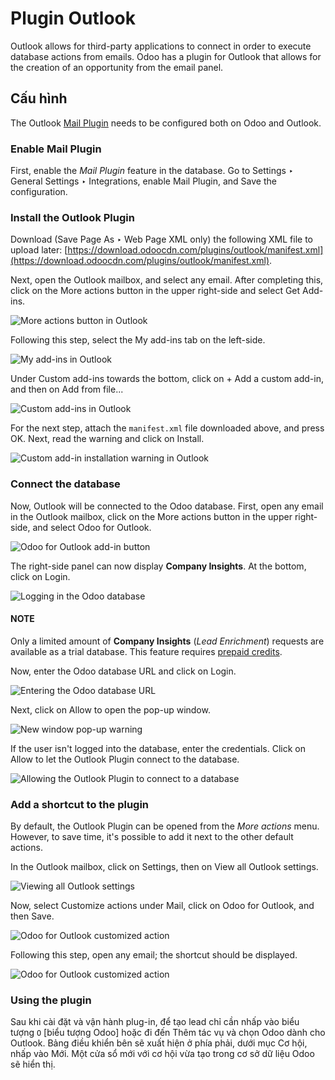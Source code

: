 # Plugin Outlook

Outlook allows for third-party applications to connect in order to execute database actions from
emails. Odoo has a plugin for Outlook that allows for the creation of an opportunity from the email
panel.

## Cấu hình

The Outlook [Mail Plugin](applications/general/integrations/mail_plugins.md) needs to be configured both on Odoo and Outlook.

<a id="mail-plugin-outlook-enable-mail-plugin"></a>

### Enable Mail Plugin

First, enable the *Mail Plugin* feature in the database. Go to Settings ‣ General
Settings ‣ Integrations, enable Mail Plugin, and Save the configuration.

<a id="mail-plugin-outlook-install-plugin"></a>

### Install the Outlook Plugin

Download (Save Page As ‣ Web Page XML only) the following XML file to upload
later: [https://download.odoocdn.com/plugins/outlook/manifest.xml](https://download.odoocdn.com/plugins/outlook/manifest.xml).

Next, open the Outlook mailbox, and select any email. After completing this, click on the
More actions button in the upper right-side and select Get Add-ins.

![More actions button in Outlook](../../../../.gitbook/assets/more-actions.png)

Following this step, select the My add-ins tab on the left-side.

![My add-ins in Outlook](../../../../.gitbook/assets/my-add-ins.png)

Under Custom add-ins towards the bottom, click on + Add a custom add-in, and
then on Add from file...

![Custom add-ins in Outlook](../../../../.gitbook/assets/custom-add-ins.png)

For the next step, attach the `manifest.xml` file downloaded above, and press OK. Next,
read the warning and click on Install.

![Custom add-in installation warning in Outlook](../../../../.gitbook/assets/add-in-warning.png)

<a id="mail-plugin-outlook-connect-database"></a>

### Connect the database

Now, Outlook will be connected to the Odoo database. First, open any email in the Outlook mailbox,
click on the More actions button in the upper right-side, and select Odoo for
Outlook.

![Odoo for Outlook add-in button](../../../../.gitbook/assets/odoo-for-outlook.png)

The right-side panel can now display **Company Insights**. At the bottom, click on
Login.

![Logging in the Odoo database](../../../../.gitbook/assets/panel-login.png)

#### NOTE
Only a limited amount of **Company Insights** (*Lead Enrichment*) requests are available as a
trial database. This feature requires [prepaid credits](applications/general/integrations/mail_plugins.md#mail-plugins-pricing).

Now, enter the Odoo database URL and click on Login.

![Entering the Odoo database URL](../../../../.gitbook/assets/enter-database-url.png)

Next, click on Allow to open the pop-up window.

![New window pop-up warning](../../../../.gitbook/assets/new-window-warning.png)

If the user isn't logged into the database, enter the credentials. Click on Allow to let
the Outlook Plugin connect to the database.

![Allowing the Outlook Plugin to connect to a database](../../../../.gitbook/assets/odoo-permission.png)

<a id="mail-plugin-outlook-add-shortcut"></a>

### Add a shortcut to the plugin

By default, the Outlook Plugin can be opened from the *More actions* menu. However, to save time,
it's possible to add it next to the other default actions.

In the Outlook mailbox, click on Settings, then on View all Outlook
settings.

![Viewing all Outlook settings](../../../../.gitbook/assets/all-outlook-settings.png)

Now, select Customize actions under Mail, click on Odoo for
Outlook, and then Save.

![Odoo for Outlook customized action](../../../../.gitbook/assets/customize-actions.png)

Following this step, open any email; the shortcut should be displayed.

![Odoo for Outlook customized action](../../../../.gitbook/assets/odoo-outlook-shortcut.png)

### Using the plugin

Sau khi cài đặt và vận hành plug-in, để tạo lead chỉ cần nhấp vào biểu tượng `O` [biểu tượng Odoo] hoặc đi đến Thêm tác vụ và chọn Odoo dành cho Outlook. Bảng điều khiển bên sẽ xuất hiện ở phía phải, dưới mục Cơ hội, nhấp vào Mới. Một cửa sổ mới với cơ hội vừa tạo trong cơ sở dữ liệu Odoo sẽ hiển thị.
